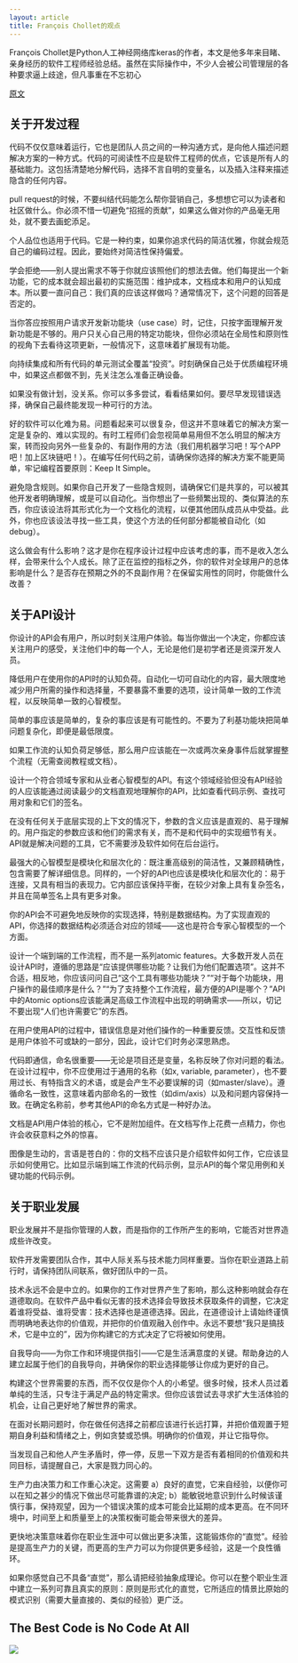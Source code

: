 ```yaml
---
layout: article
title: François Chollet的观点
---
```

François Chollet是Python人工神经网络库keras的作者，本文是他多年来目睹、亲身经历的软件工程师经验总结。虽然在实际操作中，不少人会被公司管理层的各种要求逼上歧途，但凡事重在不忘初心


[原文](https://medium.com/s/story/notes-to-myself-on-software-engineering-c890f16f4e4d)


## 关于开发过程
代码不仅仅意味着运行，它也是团队人员之间的一种沟通方式，是向他人描述问题解决方案的一种方式。代码的可阅读性不应是软件工程师的优点，它该是所有人的基础能力。这包括清楚地分解代码，选择不言自明的变量名，以及插入注释来描述隐含的任何内容。

pull request的时候，不要纠结代码能怎么帮你营销自己，多想想它可以为读者和社区做什么。你必须不惜一切避免“招摇的贡献”，如果这么做对你的产品毫无用处，就不要去画蛇添足。

个人品位也适用于代码。它是一种约束，如果你追求代码的简洁优雅，你就会规范自己的编码过程。因此，要始终对简洁性保持偏爱。

学会拒绝——别人提出需求不等于你就应该照他们的想法去做。他们每提出一个新功能，它的成本就会超出最初的实施范围：维护成本，文档成本和用户的认知成本。所以要一直问自己：我们真的应该这样做吗？通常情况下，这个问题的回答是否定的。

当你答应按照用户请求开发新功能块（use case）时，记住，只按字面理解开发新功能是不够的。用户只关心自己用的特定功能块，但你必须站在全局性和原则性的视角下去看待这项更新，一般情况下，这意味着扩展现有功能。

向持续集成和所有代码的单元测试全覆盖“投资”。时刻确保自己处于优质编程环境中，如果这点都做不到，先关注怎么准备正确设备。

如果没有做计划，没关系。你可以多多尝试，看看结果如何。要尽早发现错误选择，确保自己最终能发现一种可行的方法。

好的软件可以化难为易。问题看起来可以很复杂，但这并不意味着它的解决方案一定是复杂的、难以实现的。有时工程师们会忽视简单易用但不怎么明显的解决方案，转而投向另外一些复杂的、有副作用的方法（我们用机器学习吧！写个APP吧！加上区块链吧！）。在编写任何代码之前，请确保你选择的解决方案不能更简单，牢记编程首要原则：Keep It Simple。

避免隐含规则。如果你自己开发了一些隐含规则，请确保它们是共享的，可以被其他开发者明确理解，或是可以自动化。当你想出了一些频繁出现的、类似算法的东西，你应该设法将其形式化为一个文档化的流程，以便其他团队成员从中受益。此外，你也应该设法寻找一些工具，使这个方法的任何部分都能被自动化（如debug）。

这么做会有什么影响？这才是你在程序设计过程中应该考虑的事，而不是收入怎么样，会带来什么个人成长。除了正在监控的指标之外，你的软件对全球用户的总体影响是什么？是否存在预期之外的不良副作用？在保留实用性的同时，你能做什么改善？


## 关于API设计

你设计的API会有用户，所以时刻关注用户体验。每当你做出一个决定，你都应该关注用户的感受，关注他们中的每一个人，无论是他们是初学者还是资深开发人员。

降低用户在使用你的API时的认知负荷。自动化一切可自动化的内容，最大限度地减少用户所需的操作和选择量，不要暴露不重要的选项，设计简单一致的工作流程，以反映简单一致的心智模型。

简单的事应该是简单的，复杂的事应该是有可能性的。不要为了利基功能块把简单问题复杂化，即便是最低限度。

如果工作流的认知负荷足够低，那么用户应该能在一次或两次亲身事件后就掌握整个流程（无需查阅教程或文档）。

设计一个符合领域专家和从业者心智模型的API。有这个领域经验但没有API经验的人应该能通过阅读最少的文档直观地理解你的API，比如查看代码示例、查找可用对象和它们的签名。

在没有任何关于底层实现的上下文的情况下，参数的含义应该是直观的、易于理解的。用户指定的参数应该和他们的需求有关，而不是和代码中的实现细节有关。API就是解决问题的工具，它不需要涉及软件如何在后台运行。

最强大的心智模型是模块化和层次化的：既注重高级别的简洁性，又兼顾精确性，包含需要了解详细信息。同样的，一个好的API也应该是模块化和层次化的：易于连接，又具有相当的表现力。它内部应该保持平衡，在较少对象上具有复杂签名，并且在简单签名上具有更多对象。

你的API会不可避免地反映你的实现选择，特别是数据结构。为了实现直观的API，你选择的数据结构必须适合对应的领域——这也是符合专家心智模型的一个方面。

设计一个端到端的工作流程，而不是一系列atomic features。大多数开发人员在设计API时，遵循的思路是“应该提供哪些功能？让我们为他们配置选项”。这并不合适，相反地，你应该问问自己“这个工具有哪些功能块？”“对于每个功能块，用户操作的最佳顺序是什么？”“为了支持整个工作流程，最方便的API是哪个？”API中的Atomic options应该能满足高级工作流程中出现的明确需求——所以，切记不要出现“人们也许需要它”的东西。

在用户使用API的过程中，错误信息是对他们操作的一种重要反馈。交互性和反馈是用户体验不可或缺的一部分，因此，设计它们时务必深思熟虑。

代码即通信，命名很重要——无论是项目还是变量，名称反映了你对问题的看法。在设计过程中，你不应使用过于通用的名称（如x, variable, parameter），也不要用过长、有特指含义的术语，或是会产生不必要误解的词（如master/slave）。遵循命名一致性，这意味着内部命名的一致性（如dim/axis）以及和问题内容保持一致。在确定名称前，参考其他API的命名方式是一种好办法。

文档是API用户体验的核心，它不是附加组件。在文档写作上花费一点精力，你也许会收获意料之外的惊喜。

图像是生动的，言语是苍白的：你的文档不应该只是介绍软件如何工作，它应该显示如何使用它。比如显示端到端工作流的代码示例，显示API的每个常见用例和关键功能的代码示例。

## 关于职业发展

职业发展并不是指你管理的人数，而是指你的工作所产生的影响，它能否对世界造成些许改变。

软件开发需要团队合作，其中人际关系与技术能力同样重要。当你在职业道路上前行时，请保持团队间联系，做好团队中的一员。

技术永远不会是中立的。如果你的工作对世界产生了影响，那么这种影响就会存在道德取向。在软件产品中看似无害的技术选择会导致技术获取条件的调整，它决定着谁将受益、谁将受害：技术选择也是道德选择。因此，在道德设计上请始终谨慎而明确地表达你的价值观，并把你的价值观融入创作中。永远不要想“我只是搞技术，它是中立的”，因为你构建它的方式决定了它将被如何使用。

自我导向——为你工作和环境提供指引——它是生活满意度的关键。帮助身边的人建立起属于他们的自我导向，并确保你的职业选择能够让你成为更好的自己。

构建这个世界需要的东西，而不仅仅是你个人的小希望。很多时候，技术人员过着单纯的生活，只专注于满足产品的特定需求。但你应该尝试去寻求扩大生活体验的机会，让自己更好地了解世界的需求。

在面对长期问题时，你在做任何选择之前都应该进行长远打算，并把价值观置于短期自身利益和情绪之上，例如贪婪或恐惧。明确你的价值观，并让它指导你。

当发现自己和他人产生矛盾时，停一停，反思一下双方是否有着相同的价值观和共同目标，请提醒自己，大家是戮力同心的。

生产力由决策力和工作重心决定。这需要 a）良好的直觉，它来自经验，以便你可以在知之甚少的情况下做出尽可能靠谱的决定; b）能敏锐地意识到什么时候该谨慎行事，保持观望，因为一个错误决策的成本可能会比延期的成本更高。在不同环境中，时间至上和质量至上的决策权衡可能会带来很大的差异。

更快地决策意味着你在职业生涯中可以做出更多决策，这能锻炼你的“直觉”。经验是提高生产力的关键，而更高的生产力可以为你提供更多经验，这是一个良性循环。

如果你感觉自己不具备“直觉”，那么请把经验抽象成理论。你可以在整个职业生涯中建立一系列可靠且真实的原则：原则是形式化的直觉，它所适应的情景比原始的模式识别（需要大量直接的、类似的经验）更广泛。


## The Best Code is No Code At All
![](http://5b0988e595225.cdn.sohucs.com/images/20181230/7ca1d43d8cd2481fa0319d0f58aa47d8.jpeg)